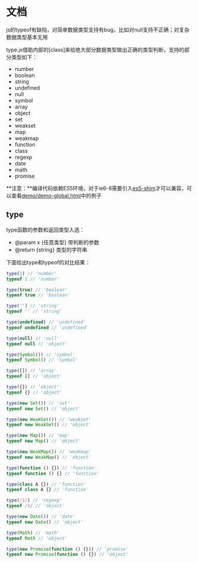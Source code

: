 # 文档
js的typeof有缺陷，对简单数据类型支持有bug，比如对null支持不正确；对复杂数据类型基本无用

type.js借助内部的[class]来给绝大部分数据类型做出正确的类型判断，支持的部分类型如下：

- number
- boolean
- string
- undefined
- null
- symbol
- array
- object
- set
- weakset
- map
- weakmap
- function
- class
- regexp
- date
- math
- promise

**注意：**编译代码依赖ES5环境，对于ie6-8需要引入[es5-shim](http://github.com/es-shims/es5-shim/)才可以兼容，可以查看[demo/demo-global.html](../demo/demo-global.html)中的例子

## type
type函数的参数和返回类型入选：

- @param x {任意类型} 带判断的参数
- @return {string} 类型的字符串

下面给出type和typeof的对比结果：

```js
type(1) // 'number'
typeof 1 // 'number'

type(true) // 'boolean'
typeof true // 'boolean'

type('') // 'string'
typeof '' // 'string'

type(undefined) // 'undefined'
typeof undefined // 'undefined'

type(null) // 'null'
typeof null // 'object'

type(Symbol()) // 'symbol'
typeof Symbol() // 'symbol'

type([]) // 'array'
typeof [] // 'object'

type({}) // 'object'
typeof {} // 'object'

type(new Set()) // 'set'
typeof new Set() // 'object'

type(new WeakSet()) // 'weakset'
typeof new WeakSet() // 'object'

type(new Map()) // 'map'
typeof new Map() // 'object'

type(new WeakMap()) // 'weakmap'
typeof new WeakMap() // 'object'

type(function () {}) // 'function'
typeof function () {} // 'function'

type(class A {}) // 'function'
typeof class A {} // 'function'

type(/1/) // 'regexp'
typeof /1/ // 'object'

type(new Date()) // 'date'
typeof new Date() // 'object'

type(Math) // 'math'
typeof Math // 'object'

type(new Promise(function () {})) // 'promise'
typeof new Promise(function () {}) // 'object'
```
